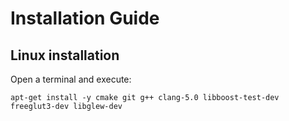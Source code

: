 # Installation Guide


## Linux installation
Open a terminal and execute:

~~~ shell
apt-get install -y cmake git g++ clang-5.0 libboost-test-dev freeglut3-dev libglew-dev
~~~
